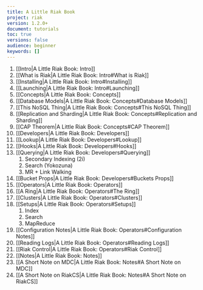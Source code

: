 ```yaml
---
title: A Little Riak Book
project: riak
version: 1.2.0+
document: tutorials
toc: true
versions: false
audience: beginner
keywords: []
---
```


1. [[Intro|A Little Riak Book: Intro]]
  1. [[What is Riak|A Little Riak Book: Intro#What is Riak]]
  1. [[Installing|A Little Riak Book: Intro#Installing]]
  1. [[Launching|A Little Riak Book: Intro#Launching]]
1. [[Concepts|A Little Riak Book: Concepts]]
  1. [[Database Models|A Little Riak Book: Concepts#Database Models]]
  1. [[This NoSQL Thing|A Little Riak Book: Concepts#This NoSQL Thing]]
  1. [[Replication and Sharding|A Little Riak Book: Concepts#Replication and Sharding]]
  1. [[CAP Theorem|A Little Riak Book: Concepts#CAP Theorem]]
1. [[Developers|A Little Riak Book: Developers]]
  1. [[Lookup|A Little Riak Book: Developers#Lookup]]
  1. [[Hooks|A Little Riak Book: Developers#Hooks]]
  1. [[Querying|A Little Riak Book: Developers#Querying]]
     1. Secondary Indexing (2i)
     1. Search (Yokozuna)
     1. MR + Link Walking
  1. [[Bucket Props|A Little Riak Book: Developers#Buckets Props]]
1. [[Operators|A Little Riak Book: Operators]]
  1. [[A Ring|A Little Riak Book: Operators#The Ring]]
  1. [[Clusters|A Little Riak Book: Operators#Clusters]]
  1. [[Setups|A Little Riak Book: Operators#Setups]]
     1. Index
     1. Search
     1. MapReduce
  1. [[Configuration Notes|A Little Riak Book: Operators#Configuration Notes]]
  1. [[Reading Logs|A Little Riak Book: Operators#Reading Logs]]
  1. [[Riak Control|A Little Riak Book: Operators#Riak Control]]
1. [[Notes|A Little Riak Book: Notes]]
  1. [[A Short Note on MDC|A Little Riak Book: Notes#A Short Note on MDC]]
  1. [[A Short Note on RiakCS|A Little Riak Book: Notes#A Short Note on RiakCS]]
